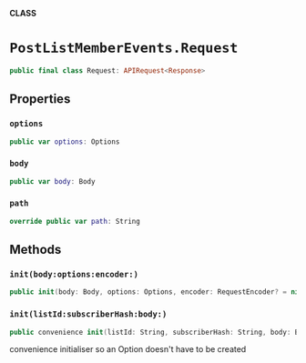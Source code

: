 **CLASS**

# `PostListMemberEvents.Request`

```swift
public final class Request: APIRequest<Response>
```

## Properties
### `options`

```swift
public var options: Options
```

### `body`

```swift
public var body: Body
```

### `path`

```swift
override public var path: String
```

## Methods
### `init(body:options:encoder:)`

```swift
public init(body: Body, options: Options, encoder: RequestEncoder? = nil)
```

### `init(listId:subscriberHash:body:)`

```swift
public convenience init(listId: String, subscriberHash: String, body: Body)
```

convenience initialiser so an Option doesn't have to be created

